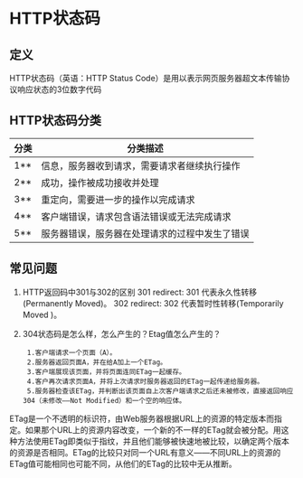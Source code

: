 # HTTP状态码

## 定义

HTTP状态码（英语：HTTP Status Code）是用以表示网页服务器超文本传输协议响应状态的3位数字代码

## HTTP状态码分类

|分类|  分类描述|
|--|--|
|1**| 信息，服务器收到请求，需要请求者继续执行操作|
|2**| 成功，操作被成功接收并处理|
|3**| 重定向，需要进一步的操作以完成请求|
|4**| 客户端错误，请求包含语法错误或无法完成请求|
|5**| 服务器错误，服务器在处理请求的过程中发生了错误|

## 常见问题
1. HTTP返回码中301与302的区别
301 redirect: 301 代表永久性转移(Permanently Moved)。
302 redirect: 302 代表暂时性转移(Temporarily Moved )。

2. 304状态码是怎么样，怎么产生的？Etag值怎么产生的？

        1.客户端请求一个页面（A）。 
        2.服务器返回页面A，并在给A加上一个ETag。 
        3.客户端展现该页面，并将页面连同ETag一起缓存。 
        4.客户再次请求页面A，并将上次请求时服务器返回的ETag一起传递给服务器。 
        5.服务器检查该ETag，并判断出该页面自上次客户端请求之后还未被修改，直接返回响应304（未修改——Not Modified）和一个空的响应体。

ETag是一个不透明的标识符，由Web服务器根据URL上的资源的特定版本而指定。如果那个URL上的资源内容改变，一个新的不一样的ETag就会被分配。用这种方法使用ETag即类似于指纹，并且他们能够被快速地被比较，以确定两个版本的资源是否相同。ETag的比较只对同一个URL有意义——不同URL上的资源的ETag值可能相同也可能不同，从他们的ETag的比较中无从推断。

